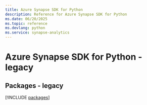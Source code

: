 ```yaml
---
title: Azure Synapse SDK for Python
description: Reference for Azure Synapse SDK for Python
ms.date: 06/20/2025
ms.topic: reference
ms.devlang: python
ms.service: synapse-analytics
---
```

# Azure Synapse SDK for Python - legacy
## Packages - legacy
[!INCLUDE [packages](synapse-index.md)]
